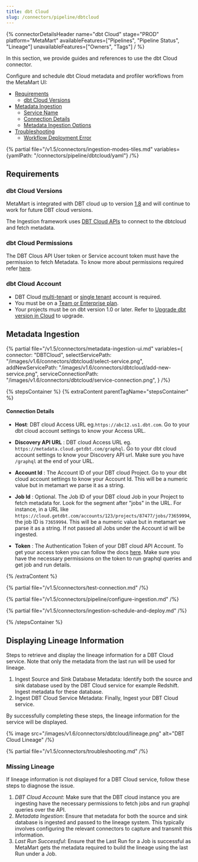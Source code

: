 ```yaml
---
title: dbt Cloud
slug: /connectors/pipeline/dbtcloud
---
```


{% connectorDetailsHeader
name="dbt Cloud"
stage="PROD"
platform="MetaMart"
availableFeatures=["Pipelines", "Pipeline Status", "Lineage"]
unavailableFeatures=["Owners", "Tags"]
/ %}


In this section, we provide guides and references to use the dbt Cloud connector.

Configure and schedule dbt Cloud metadata and profiler workflows from the MetaMart UI:

- [Requirements](#requirements)
    - [dbt Cloud Versions](#dbtcloud-versions)
- [Metadata Ingestion](#metadata-ingestion)
    - [Service Name](#service-name)
    - [Connection Details](#connection-details)
    - [Metadata Ingestion Options](#metadata-ingestion-options)
- [Troubleshooting](#troubleshooting)
    - [Workflow Deployment Error](#workflow-deployment-error)

{% partial file="/v1.5/connectors/ingestion-modes-tiles.md" variables={yamlPath: "/connectors/pipeline/dbtcloud/yaml"} /%}

## Requirements

### dbt Cloud Versions

MetaMart is integrated with DBT cloud up to version [1.8](https://docs.getdbt.com/docs/get-started-dbt) and will continue to work for future DBT cloud versions.

The Ingestion framework uses [DBT Cloud APIs](https://docs.getdbt.com/dbt-cloud/api-v2#/) to connect to the dbtcloud  and fetch metadata.

### dbt Cloud Permissions

The DBT Clous API User token or Service account token must have the permission to fetch Metadata.
To know more about permissions required refer [here](https://docs.getdbt.com/docs/dbt-cloud-apis/service-tokens#permissions-for-service-account-tokens).

### dbt Cloud Account

- DBT Cloud [multi-tenant](https://docs.getdbt.com/docs/cloud/about-cloud/tenancy#multi-tenant) or [single tenant](https://docs.getdbt.com/docs/cloud/about-cloud/tenancy#single-tenant) account is required.
- You must be on a [Team or Enterprise plan](https://www.getdbt.com/pricing/).
- Your projects must be on dbt version 1.0 or later. Refer to [Upgrade dbt version in Cloud](https://docs.getdbt.com/docs/dbt-versions/upgrade-dbt-version-in-cloud) to upgrade.

## Metadata Ingestion

{% partial 
    file="/v1.5/connectors/metadata-ingestion-ui.md" 
    variables={
        connector: "DBTCloud", 
        selectServicePath: "/images/v1.6/connectors/dbtcloud/select-service.png",
        addNewServicePath: "/images/v1.6/connectors/dbtcloud/add-new-service.png",
        serviceConnectionPath: "/images/v1.6/connectors/dbtcloud/service-connection.png",
    } 
/%}

{% stepsContainer %}
{% extraContent parentTagName="stepsContainer" %}

#### Connection Details

- **Host**: DBT cloud Access URL eg.`https://abc12.us1.dbt.com`. Go to your dbt cloud account settings to know your Access URL.

- **Discovery API URL** : DBT cloud Access URL eg. `https://metadata.cloud.getdbt.com/graphql`. Go to your dbt cloud account settings to know your Discovery API url. Make sure you have `/graphql` at the end of your URL.

- **Account Id** : The Account ID of your DBT cloud Project. Go to your dbt cloud account settings to know your Account Id. This will be a numeric value but in metamart we parse it as a string.

- **Job Id** : Optional. The Job ID of your DBT cloud Job in your Project to fetch metadata for. Look for the segment after "jobs" in the URL. For instance, in a URL like `https://cloud.getdbt.com/accounts/123/projects/87477/jobs/73659994`, the job ID is `73659994`. This will be a numeric value but in metamart we parse it as a string. If not passed all Jobs under the Account id will be ingested.

- **Token** : The Authentication Token of your DBT cloud API Account. To get your access token you can follow the docs [here](https://docs.getdbt.com/docs/dbt-cloud-apis/authentication).
Make sure you have the necessary permissions on the token to run graphql queries and get job and run details. 

{% /extraContent %}

{% partial file="/v1.5/connectors/test-connection.md" /%}

{% partial file="/v1.5/connectors/pipeline/configure-ingestion.md" /%}

{% partial file="/v1.5/connectors/ingestion-schedule-and-deploy.md" /%}

{% /stepsContainer %}

## Displaying Lineage Information
Steps to retrieve and display the lineage information for a DBT Cloud service. Note that only the metadata from the last run will be used for lineage.
1. Ingest Source and Sink Database Metadata: Identify both the source and sink database used by the DBT Cloud service for example Redshift. Ingest metadata for these database.
2. Ingest DBT Cloud Service Metadata: Finally, Ingest your DBT Cloud service.

By successfully completing these steps, the lineage information for the service will be displayed.

{% image
  src="/images/v1.6/connectors/dbtcloud/lineage.png"
  alt="DBT Cloud Lineage" /%}



{% partial file="/v1.5/connectors/troubleshooting.md" /%}

### Missing Lineage
If lineage information is not displayed for a DBT Cloud service, follow these steps to diagnose the issue.
1. *DBT Cloud Account*: Make sure that the DBT cloud instance you are ingesting have the necessary permissions to fetch jobs and run graphql queries over the API.
2. *Metadata Ingestion*: Ensure that metadata for both the source and sink database is ingested and passed to the lineage system. This typically involves configuring the relevant connectors to capture and transmit this information.
3. *Last Run Successful*: Ensure that the Last Run for a Job is successful as MetaMart gets the metadata required to build the lineage using the last Run under a Job.
